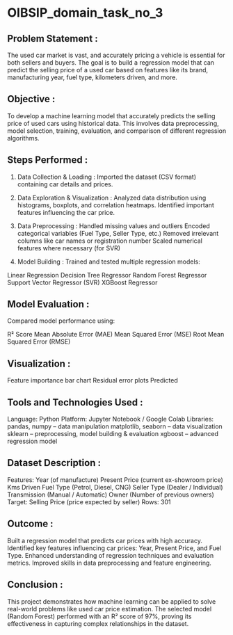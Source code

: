 # OIBSIP_domain_task_no_3
## Problem Statement :
The used car market is vast, and accurately pricing a vehicle is essential for both sellers and buyers. The goal is to build a regression model that can predict the selling price of a used car based on features like its brand, manufacturing year, fuel type, kilometers driven, and more.

## Objective :
To develop a machine learning model that accurately predicts the selling price of used cars using historical data. This involves data preprocessing, model selection, training, evaluation, and comparison of different regression algorithms.

## Steps Performed :
1. Data Collection & Loading :
Imported the dataset (CSV format) containing car details and prices.

2. Data Exploration & Visualization :
Analyzed data distribution using histograms, boxplots, and correlation heatmaps.
Identified important features influencing the car price.
3. Data Preprocessing :
Handled missing values and outliers
Encoded categorical variables (Fuel Type, Seller Type, etc.)
Removed irrelevant columns like car names or registration number
Scaled numerical features where necessary (for SVR)
4. Model Building :
Trained and tested multiple regression models:

Linear Regression
Decision Tree Regressor
Random Forest Regressor
Support Vector Regressor (SVR)
XGBoost Regressor

## Model Evaluation :
Compared model performance using:

R² Score
Mean Absolute Error (MAE)
Mean Squared Error (MSE)
Root Mean Squared Error (RMSE)

## Visualization :
Feature importance bar chart
Residual error plots
Predicted
## Tools and Technologies Used :
Language: Python
Platform: Jupyter Notebook / Google Colab
Libraries:
pandas, numpy – data manipulation
matplotlib, seaborn – data visualization
sklearn – preprocessing, model building & evaluation
xgboost – advanced regression model

## Dataset Description :
Features:
Year (of manufacture)
Present Price (current ex-showroom price)
Kms Driven
Fuel Type (Petrol, Diesel, CNG)
Seller Type (Dealer / Individual)
Transmission (Manual / Automatic)
Owner (Number of previous owners)
Target:
Selling Price (price expected by seller)
Rows: 301

## Outcome :
Built a regression model that predicts car prices with high accuracy.
Identified key features influencing car prices: Year, Present Price, and Fuel Type.
Enhanced understanding of regression techniques and evaluation metrics.
Improved skills in data preprocessing and feature engineering.

## Conclusion :
This project demonstrates how machine learning can be applied to solve real-world problems like used car price estimation. The selected model (Random Forest) performed with an R² score of 97%, proving its effectiveness in capturing complex relationships in the dataset.
